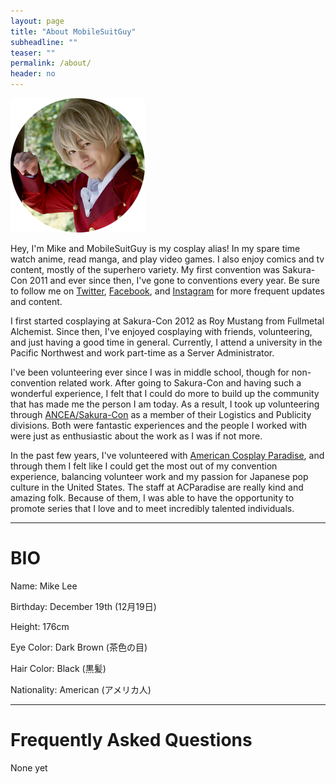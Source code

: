 ```yaml
---
layout: page
title: "About MobileSuitGuy"
subheadline: ""
teaser: ""
permalink: /about/
header: no
---
```


<img src="/images/AboutProfile.png" alt="Photo by Crowkidd @ ACParadise">
<br/>
<p>Hey, I'm Mike and MobileSuitGuy is my cosplay alias! In my spare time watch anime, read manga, and play video games. I also enjoy comics and tv content, mostly of the superhero variety. My first convention was Sakura-Con 2011 and ever since then, I've gone to conventions every year. Be sure to follow me on <a href="https://twitter.com/MobileSuitGuy" target="_blank">Twitter</a>, <a href="https://facebook.com/MobileSuitGuy" target="_blank">Facebook</a>, and <a href="https://instagram.com/MobileSuitGuy" target="_blank">Instagram</a> for more frequent updates and content.</p>

<p>I first started cosplaying at Sakura-Con 2012 as Roy Mustang from Fullmetal Alchemist. Since then, I've enjoyed cosplaying with friends, volunteering, and just having a good time in general. Currently, I attend a university in the Pacific Northwest and work part-time as a Server Administrator.</p>

<p>I've been volunteering ever since I was in middle school, though for non-convention related work. After going to Sakura-Con and having such a wonderful experience, I felt that I could do more to build up the community that has made me the person I am today. As a result, I took up volunteering through <a href="http://sakuracon.org">ANCEA/Sakura-Con</a> as a member of their Logistics and Publicity divisions. Both were fantastic experiences and the people I worked with were just as enthusiastic about the work as I was if not more.</p>

<p>In the past few years, I've volunteered with <a href="http://acparadise.com">American Cosplay Paradise</a>, and through them I felt like I could get the most out of my convention experience, balancing volunteer work and my passion for Japanese pop culture in the United States. The staff at ACParadise are really kind and amazing folk. Because of them, I was able to have the opportunity to promote series that I love and to meet incredibly talented individuals.</p>

<hr>

<h1>BIO</h1>

<p>Name: Mike Lee</p>

<p>Birthday: December 19th (12月19日)</p>

<p>Height: 176cm</p>

<p>Eye Color: Dark Brown (茶色の目)</p>

<p>Hair Color: Black (黒髪)

<p>Nationality: American (アメリカ人)

<hr>

<h1>Frequently Asked Questions</h1>

<p>None yet</p>

